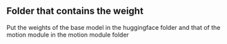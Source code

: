 ## Folder that contains the weight

Put the weights of the base model in the huggingface folder and that of the motion module in the motion module folder

